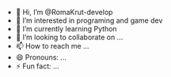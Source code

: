 - 👋 Hi, I’m @RomaKrut-develop
- 👀 I’m interested in programing and game dev
- 🌱 I’m currently learning Python
- 💞️ I’m looking to collaborate on ...
- 📫 How to reach me ...
- 😄 Pronouns: ...
- ⚡ Fun fact: ...

<!---
RomaKrut-develop/RomaKrut-develop is a ✨ special ✨ repository because its `README.md` (this file) appears on your GitHub profile.
You can click the Preview link to take a look at your changes.
--->
